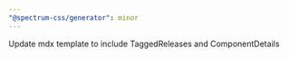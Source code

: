 ```yaml
---
"@spectrum-css/generator": minor
---
```


Update mdx template to include TaggedReleases and ComponentDetails
